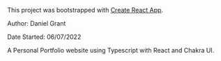 This project was bootstrapped with
[Create React App](https://github.com/facebook/create-react-app).

Author: Daniel Grant

Date Started: 06/07/2022

A Personal Portfolio website using Typescript with React and Chakra UI.
